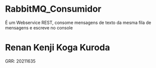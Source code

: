 # RabbitMQ_Consumidor

É um Webservice REST, consome mensagens de texto da mesma fila de mensagens e escreve no console
# Renan Kenji Koga Kuroda
GRR: 20211635
